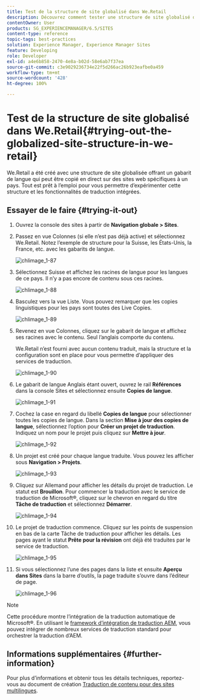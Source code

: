 ```yaml
---
title: Test de la structure de site globalisé dans We.Retail
description: Découvrez comment tester une structure de site globalisé dans Adobe Experience Manager à l’aide de We.Retail.
contentOwner: User
products: SG_EXPERIENCEMANAGER/6.5/SITES
content-type: reference
topic-tags: best-practices
solution: Experience Manager, Experience Manager Sites
feature: Developing
role: Developer
exl-id: a4e6b858-2470-4e8a-b02d-58e6ab7f37ea
source-git-commit: c3e9029236734e22f5d266ac26b923eafbe0a459
workflow-type: tm+mt
source-wordcount: '428'
ht-degree: 100%

---
```


# Test de la structure de site globalisé dans We.Retail{#trying-out-the-globalized-site-structure-in-we-retail}

We.Retail a été créé avec une structure de site globalisée offrant un gabarit de langue qui peut être copié en direct sur des sites web spécifiques à un pays. Tout est prêt à l’emploi pour vous permettre d’expérimenter cette structure et les fonctionnalités de traduction intégrées.

## Essayer de le faire {#trying-it-out}

1. Ouvrez la console des sites à partir de **Navigation globale > Sites**.
1. Passez en vue Colonnes (si elle n’est pas déjà active) et sélectionnez We.Retail. Notez l’exemple de structure pour la Suisse, les États-Unis, la France, etc. avec les gabarits de langue.

   ![chlimage_1-87](assets/chlimage_1-87a.png)

1. Sélectionnez Suisse et affichez les racines de langue pour les langues de ce pays. Il n’y a pas encore de contenu sous ces racines.

   ![chlimage_1-88](assets/chlimage_1-88a.png)

1. Basculez vers la vue Liste. Vous pouvez remarquer que les copies linguistiques pour les pays sont toutes des Live Copies.

   ![chlimage_1-89](assets/chlimage_1-89a.png)

1. Revenez en vue Colonnes, cliquez sur le gabarit de langue et affichez ses racines avec le contenu. Seul l’anglais comporte du contenu.

   We.Retail n’est fourni avec aucun contenu traduit, mais la structure et la configuration sont en place pour vous permettre d’appliquer des services de traduction.

   ![chlimage_1-90](assets/chlimage_1-90a.png)

1. Le gabarit de langue Anglais étant ouvert, ouvrez le rail **Références** dans la console Sites et sélectionnez ensuite **Copies de langue**.

   ![chlimage_1-91](assets/chlimage_1-91.png)

1. Cochez la case en regard du libellé **Copies de langue** pour sélectionner toutes les copies de langue. Dans la section **Mise à jour des copies de langue**, sélectionnez l’option pour **Créer un projet de traduction**. Indiquez un nom pour le projet puis cliquez sur **Mettre à jour**.

   ![chlimage_1-92](assets/chlimage_1-92.png)

1. Un projet est créé pour chaque langue traduite. Vous pouvez les afficher sous **Navigation > Projets**.

   ![chlimage_1-93](assets/chlimage_1-93.png)

1. Cliquez sur Allemand pour afficher les détails du projet de traduction. Le statut est **Brouillon**. Pour commencer la traduction avec le service de traduction de Microsoft®, cliquez sur le chevron en regard du titre **Tâche de traduction** et sélectionnez **Démarrer**.

   ![chlimage_1-94](assets/chlimage_1-94.png)

1. Le projet de traduction commence. Cliquez sur les points de suspension en bas de la carte Tâche de traduction pour afficher les détails. Les pages ayant le statut **Prête pour la révision** ont déjà été traduites par le service de traduction.

   ![chlimage_1-95](assets/chlimage_1-95.png)

1. Si vous sélectionnez l’une des pages dans la liste et ensuite **Aperçu dans Sites** dans la barre d’outils, la page traduite s’ouvre dans l’éditeur de page.

   ![chlimage_1-96](assets/chlimage_1-96.png)

>[!NOTE]
>
>Cette procédure montre l’intégration de la traduction automatique de Microsoft®. En utilisant le [framework d’intégration de traduction AEM](/help/sites-administering/translation.md), vous pouvez intégrer de nombreux services de traduction standard pour orchestrer la traduction d’AEM.

## Informations supplémentaires {#further-information}

Pour plus d’informations et obtenir tous les détails techniques, reportez-vous au document de création [Traduction de contenu pour des sites multilingues](/help/sites-administering/translation.md).
